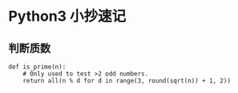 # Python3 小抄速记

## 判断质数
```
def is_prime(n):
    # Only used to test >2 odd numbers.
    return all(n % d for d in range(3, round(sqrt(n)) + 1, 2))
```